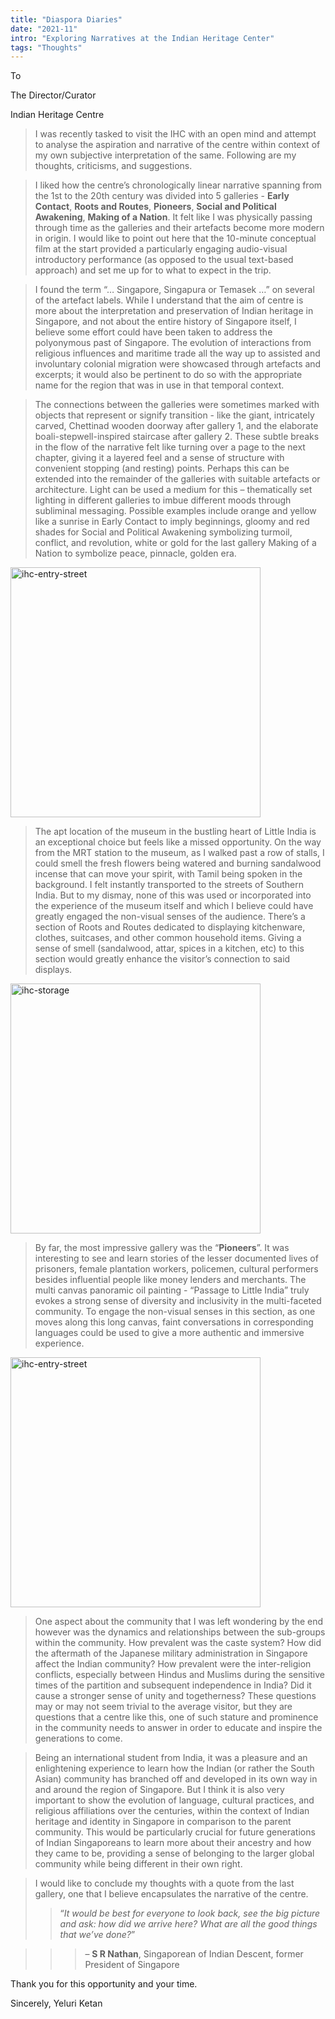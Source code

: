 ```yaml
---
title: "Diaspora Diaries"
date: "2021-11"
intro: "Exploring Narratives at the Indian Heritage Center"
tags: "Thoughts"
---
```


To

The Director/Curator

Indian Heritage Centre

> I was recently tasked to visit the IHC with an open mind and attempt to analyse the aspiration and narrative of the centre within context of my own subjective interpretation of the same. Following are my thoughts, criticisms, and suggestions.

> I liked how the centre’s chronologically linear narrative spanning from the 1st to the 20th century was divided into 5 galleries - **Early Contact**, **Roots and Routes**, **Pioneers**, **Social and Political Awakening**, **Making of a Nation**. It felt like I was physically passing through time as the galleries and their artefacts become more modern in origin. I would like to point out here that the 10-minute conceptual film at the start provided a particularly engaging audio-visual introductory performance (as opposed to the usual text-based approach) and set me up for to what to expect in the trip.

> I found the term “… Singapore, Singapura or Temasek …” on several of the artefact labels. While I understand that the aim of centre is more about the interpretation and preservation of Indian heritage in Singapore, and not about the entire history of Singapore itself, I believe some effort could have been taken to address the polyonymous past of Singapore. The evolution of interactions from religious influences and maritime trade all the way up to assisted and involuntary colonial migration were showcased through artefacts and excerpts; it would also be pertinent to do so with the appropriate name for the region that was in use in that temporal context.

> The connections between the galleries were sometimes marked with objects that represent or signify transition - like the giant, intricately carved, Chettinad wooden doorway after gallery 1, and the elaborate boali-stepwell-inspired staircase after gallery 2. These subtle breaks in the flow of the narrative felt like turning over a page to the next chapter, giving it a layered feel and a sense of structure with convenient stopping (and resting) points. Perhaps this can be extended into the remainder of the galleries with suitable artefacts or architecture. Light can be used a medium for this – thematically set lighting in different galleries to imbue different moods through subliminal messaging. Possible examples include orange and yellow like a sunrise in Early Contact to imply beginnings, gloomy and red shades for Social and Political Awakening symbolizing turmoil, conflict, and revolution, white or gold for the last gallery Making of a Nation to symbolize peace, pinnacle, golden era.

<img alt="ihc-entry-street" src="https://firebasestorage.googleapis.com/v0/b/power-becec.appspot.com/o/images%2Fentry-street-ihc.jpg?alt=media" width="400" />

> The apt location of the museum in the bustling heart of Little India is an exceptional choice but feels like a missed opportunity. On the way from the MRT station to the museum, as I walked past a row of stalls, I could smell the fresh flowers being watered and burning sandalwood incense that can move your spirit, with Tamil being spoken in the background. I felt instantly transported to the streets of Southern India. But to my dismay, none of this was used or incorporated into the experience of the museum itself and which I believe could have greatly engaged the non-visual senses of the audience. There’s a section of Roots and Routes dedicated to displaying kitchenware, clothes, suitcases, and other common household items. Giving a sense of smell (sandalwood, attar, spices in a kitchen, etc) to this section would greatly enhance the visitor’s connection to said displays.

<img alt="ihc-storage" src="https://firebasestorage.googleapis.com/v0/b/power-becec.appspot.com/o/images%2Fihc-storage.jpg?alt=media" width="400" />

> By far, the most impressive gallery was the “**Pioneers**”. It was interesting to see and learn stories of the lesser documented lives of prisoners, female plantation workers, policemen, cultural performers besides influential people like money lenders and merchants. The multi canvas panoramic oil painting - “Passage to Little India” truly evokes a strong sense of diversity and inclusivity in the multi-faceted community. To engage the non-visual senses in this section, as one moves along this long canvas, faint conversations in corresponding languages could be used to give a more authentic and immersive experience.

<img alt="ihc-entry-street" src="https://firebasestorage.googleapis.com/v0/b/power-becec.appspot.com/o/images%2Fihc-oil-painting.jpg?alt=media" width="400" />

> One aspect about the community that I was left wondering by the end however was the dynamics and relationships between the sub-groups within the community. How prevalent was the caste system? How did the aftermath of the Japanese military administration in Singapore affect the Indian community? How prevalent were the inter-religion conflicts, especially between Hindus and Muslims during the sensitive times of the partition and subsequent independence in India? Did it cause a stronger sense of unity and togetherness? These questions may or may not seem trivial to the average visitor, but they are questions that a centre like this, one of such stature and prominence in the community needs to answer in order to educate and inspire the generations to come.

> Being an international student from India, it was a pleasure and an enlightening experience to learn how the Indian (or rather the South Asian) community has branched off and developed in its own way in and around the region of Singapore. But I think it is also very important to show the evolution of language, cultural practices, and religious affiliations over the centuries, within the context of Indian heritage and identity in Singapore in comparison to the parent community. This would be particularly crucial for future generations of Indian Singaporeans to learn more about their ancestry and how they came to be, providing a sense of belonging to the larger global community while being different in their own right.

> I would like to conclude my thoughts with a quote from the last gallery, one that I believe encapsulates the narrative of the centre.
>
> > “_It would be best for everyone to look back, see the big picture and ask: how did we arrive here? What are all the good things that we’ve done?_”

> > > – **S R Nathan**, Singaporean of Indian Descent, former President of Singapore

Thank you for this opportunity and your time.

Sincerely,
Yeluri Ketan
